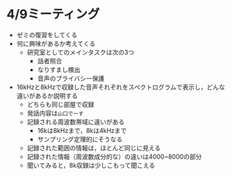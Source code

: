 # 4/9ミーティング
- ゼミの復習をしてくる
- 何に興味があるか考えてくる
  - 研究室としてのメインタスクは次の3つ
    - 話者照合
    - なりすまし検出
    - 音声のプライバシー保護
- 16kHzと8kHzで収録した音声それぞれをスペクトログラムで表示し，どんな違いがあるか説明する
  - どちらも同じ部屋で収録
  - 発話内容は`山口でーす`
  - 記録される周波数帯域に違いがある
    - 16kは8kHzまで，8kは4kHzまで
    - サンプリング定理的にそうなる
  - 記録された範囲の情報は，ほとんど同じに見える
  - 記録された情報（周波数成分的な）の違いは4000~8000の部分
  - 聞いてみると，8k収録は少しこもって聞こえる
